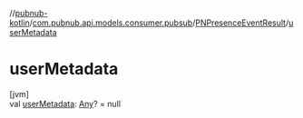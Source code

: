 //[pubnub-kotlin](../../../index.md)/[com.pubnub.api.models.consumer.pubsub](../index.md)/[PNPresenceEventResult](index.md)/[userMetadata](user-metadata.md)

# userMetadata

[jvm]\
val [userMetadata](user-metadata.md): [Any](https://kotlinlang.org/api/latest/jvm/stdlib/kotlin/-any/index.html)? = null
